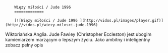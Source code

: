 
        Więzy miłości / Jude 1996 
        =============
        
        [![Więzy miłości / Jude 1996 ](http://vidos.pl/images/player.gif)](http://vidos.pl/wiezy-milosci-jude-1996)
        
        
 Wiktoriańska Anglia. Jude Fawley (Christopher Eccleston) jest ubogim kamieniarzem marzącym o lepszym życiu. Jako ambitny i inteligentny zobacz pełny opis
    